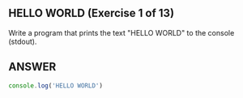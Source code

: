 ## HELLO WORLD (Exercise 1 of 13)

  Write a program that prints the text "HELLO WORLD" to the console
  (stdout).

## ANSWER

```js
console.log('HELLO WORLD')
```
